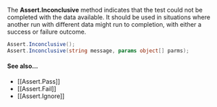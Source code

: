 The **Assert.Inconclusive** method indicates that the test could not be
completed with the data available. It should be used in situations where
another run with different data might run to completion, with either a
success or failure outcome.

```csharp
Assert.Inconclusive();
Assert.Inconclusive(string message, params object[] parms);
```

#### See also...
 * [[Assert.Pass]]
 * [[Assert.Fail]]
 * [[Assert.Ignore]]
